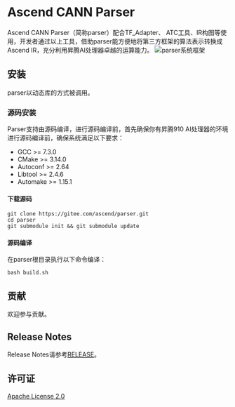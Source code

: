 # Ascend CANN Parser

Ascend CANN Parser（简称parser）配合TF_Adapter、 ATC工具、IR构图等使用，开发者通过以上工具，借助parser能方便地将第三方框架的算法表示转换成Ascend IR，充分利用昇腾AI处理器卓越的运算能力。
![parser系统框架](https://images.gitee.com/uploads/images/2020/1015/151426_71a73e7e_7876749.png "parser系统框架.PNG")

## 安装

parser以动态库的方式被调用。

### 源码安装

Parser支持由源码编译，进行源码编译前，首先确保你有昇腾910 AI处理器的环境进行源码编译前，确保系统满足以下要求：

- GCC >= 7.3.0
- CMake >= 3.14.0
- Autoconf >= 2.64
- Libtool >= 2.4.6
- Automake >= 1.15.1

#### 下载源码

```
git clone https://gitee.com/ascend/parser.git
cd parser
git submodule init && git submodule update
```

#### 源码编译

在parser根目录执行以下命令编译：
```
bash build.sh
```

## 贡献

欢迎参与贡献。

## Release Notes

Release Notes请参考[RELEASE](RELEASE.md)。

## 许可证

[Apache License 2.0](LICENSE)
